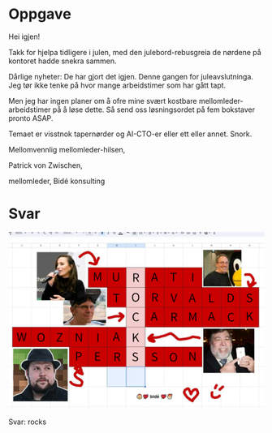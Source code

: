 # Oppgave

Hei igjen!

Takk for hjelpa tidligere i julen, med den julebord-rebusgreia de nørdene på kontoret hadde snekra sammen.

Dårlige nyheter: De har gjort det igjen. Denne gangen for juleavslutninga. Jeg tør ikke tenke på hvor mange arbeidstimer som har gått tapt.

Men jeg har ingen planer om å ofre mine svært kostbare mellomleder-arbeidstimer på å løse dette. Så send oss løsningsordet på fem bokstaver pronto ASAP.

Temaet er visstnok tapernørder og AI-CTO-er eller ett eller annet. Snork.

Mellomvennlig mellomleder-hilsen,

Patrick von Zwischen,

mellomleder, Bidé konsulting

# Svar

![Svar](rebus.png)

Svar: rocks
